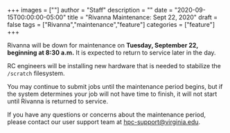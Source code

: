 +++
images = [""]
author = "Staff"
description = ""
date = "2020-09-15T00:00:00-05:00"
title = "Rivanna Maintenance: Sept 22, 2020"
draft = false
tags = ["Rivanna","maintenance","feature"]
categories = ["feature"]
+++

Rivanna will be down for maintenance on **Tuesday, September 22, beginning at 8:30 a.m.** It is expected to return to service later in the day.

RC engineers will be installing new hardware that is needed to stabilize the `/scratch` filesystem.

You may continue to submit jobs until the maintenance period begins, but if the system determines your job will not have time to finish, it will not start until Rivanna is returned to service.

If you have any questions or concerns about the maintenance period, please contact our user support team at hpc-support@virginia.edu.
